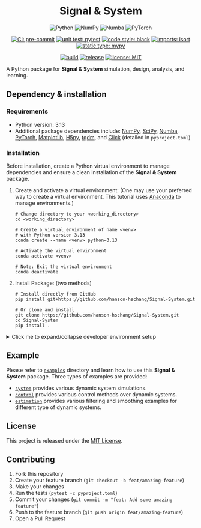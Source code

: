 <div align=center>
  <h1>Signal & System</h1>

![Python](https://img.shields.io/badge/Python-3776AB?logo=Python&logoColor=white)
![NumPy](https://img.shields.io/badge/NumPy-013243?logo=NumPy&logoColor=white)
![Numba](https://img.shields.io/badge/Numba-00A3E0?logo=Numba&logoColor=white)
![PyTorch](https://img.shields.io/badge/PyTorch-EE4C2C?logo=PyTorch&logoColor=white)


[![CI: pre-commit](https://img.shields.io/badge/CI-pre--commit-FAB040?logo=pre-commit)](https://pre-commit.com/)
[![unit test: pytest](https://img.shields.io/badge/unit_test-pytest-0A9EDC?logo=pytest)](https://docs.pytest.org/)
[![code style: black](https://img.shields.io/badge/code_style-black-black)](https://github.com/psf/black)
[![imports: isort](https://img.shields.io/badge/imports-isort-blue?labelColor=orange)](https://pycqa.github.io/isort/)
[![static type: mypy](https://img.shields.io/badge/static_type-mypy-blue)](https://mypy-lang.org/)

[![build](https://github.com/hanson-hschang/Signal-System/actions/workflows/build.yml/badge.svg)](https://github.com/hanson-hschang/Signal-System/actions/workflows/build.yml)
[![release](https://img.shields.io/github/v/release/hanson-hschang/Signal-System)](https://github.com/hanson-hschang/Signal-System/releases)
[![license: MIT](https://img.shields.io/badge/license-MIT-yellow)](https://opensource.org/licenses/MIT)

</div>

A Python package for **Signal & System** simulation, design, analysis, and learning.

## Dependency & installation

### Requirements
  - Python version: 3.13
  - Additional package dependencies include: [NumPy](https://numpy.org/doc/stable/user/absolute_beginners.html), [SciPy](https://docs.scipy.org/doc/scipy/tutorial/index.html#user-guide), [Numba](https://numba.readthedocs.io/en/stable/user/5minguide.html), [PyTorch](https://pytorch.org/docs/stable/index.html), [Matplotlib](https://matplotlib.org/stable/users/explain/quick_start.html), [H5py](https://docs.h5py.org/en/stable/), [tqdm](https://tqdm.github.io/), and [Click](https://click.palletsprojects.com/en/stable/) (detailed in `pyproject.toml`)

### Installation

Before installation, create a Python virtual environment to manage dependencies and ensure a clean installation of the **Signal & System** package.

1. Create and activate a virtual environment: (One may use your preferred way to create a virtual environment.
This tutorial uses [Anaconda](https://docs.anaconda.com/) to manage environments.)

    ```properties
    # Change directory to your <working_directory>
    cd <working_directory>

    # Create a virtual environment of name <venv>
    # with Python version 3.13
    conda create --name <venv> python=3.13

    # Activate the virtual environment
    conda activate <venv>

    # Note: Exit the virtual environment
    conda deactivate
    ```

2. Install Package: (two methods)

    ```properties
    # Install directly from GitHub
    pip install git+https://github.com/hanson-hschang/Signal-System.git

    # Or clone and install
    git clone https://github.com/hanson-hschang/Signal-System.git
    cd Signal-System
    pip install .
    ```

<details>

<summary> Click me to expand/collapse developer environment setup </summary>

## Developer environment setup

1. Clone and install development dependencies:
    ```properties
    git clone https://github.com/hanson-hschang/Signal-System.git
    cd Signal-System
    pip install -e ".[dev]"
    ```

2. Generate development requirements file:
    ```properties
    pip-compile pyproject.toml --extra=dev --output-file=requirements-dev.txt
    ```

3. Configure pre-commit hooks:
    ```properties
    pre-commit install
    ```

### Development Tools

This project uses several tools for quality assurance:

- [pre-commit](https://pre-commit.com/): Git hooks for code quality checks
- [pytest](https://docs.pytest.org/en/stable/): Unit testing
- [Black](https://black.readthedocs.io/en/stable/): Code formatting
- [isort](https://pycqa.github.io/isort/): Package import sorting
- [mypy](https://mypy.readthedocs.io/en/stable/): Static type checking

### Running Tests
```properties
# Standard test execution
pytest -c pyproject.toml

# Run tests with coverage report
pytest -c pyproject.toml --cov=src --cov-report=xml --cov-report=term
```

### Code Style Guidelines

- Adherence to [PEP 8](https://peps.python.org/pep-0008/) style guidelines
- Mandatory type hints for all functions and variables
- Documentation using  [numpydoc](https://numpydoc.readthedocs.io/en/latest/format.html) format specification

Format codebase:
```properties
# Upgrade Python syntax
pyupgrade --exit-zero-even-if-changed --py38-plus src/**/*.py

# Apply code formatting
black --config pyproject.toml ./

# Perform static type checking
mypy --config-file pyproject.toml ./

# Organize imports
isort --settings-path pyproject.toml ./
```

</details>

## Example

Please refer to [`examples`](https://github.com/hanson-hschang/Signal-System/tree/main/examples) directory and learn how to use this **Signal & System** package.
Three types of examples are provided:
  - [`system`](https://github.com/hanson-hschang/Signal-System/tree/main/examples/system) provides various dynamic system simulations.
  - [`control`](https://github.com/hanson-hschang/Signal-System/tree/main/examples/control) provides various control methods over dynamic systems.
  - [`estimation`](https://github.com/hanson-hschang/Signal-System/tree/main/examples/estimation) provides various filtering and smoothing examples for different type of dynamic systems.

## License

This project is released under the [MIT License](https://github.com/hanson-hschang/Signal-System/blob/main/LICENSE).

## Contributing

1. Fork this repository
2. Create your feature branch (`git checkout -b feat/amazing-feature`)
3. Make your changes
4. Run the tests (`pytest -c pyproject.toml`)
5. Commit your changes (`git commit -m "feat: Add some amazing feature"`)
6. Push to the feature branch (`git push origin feat/amazing-feature`)
7. Open a Pull Request
